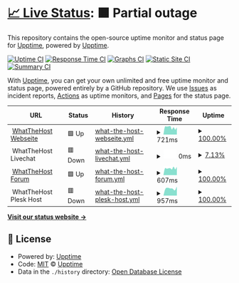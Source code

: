 # [📈 Live Status](https://status.whatthehost.de): <!--live status--> **🟧 Partial outage**

This repository contains the open-source uptime monitor and status page for [Upptime](https://upptime.js.org), powered by [Upptime](https://github.com/upptime/upptime).

[![Uptime CI](https://github.com/WhatTheHost-Dev/Status/workflows/Uptime%20CI/badge.svg)](https://github.com/WhatTheHost-Dev/Status/actions?query=workflow%3A%22Uptime+CI%22)
[![Response Time CI](https://github.com/WhatTheHost-Dev/Status/workflows/Response%20Time%20CI/badge.svg)](https://github.com/WhatTheHost-Dev/Status/actions?query=workflow%3A%22Response+Time+CI%22)
[![Graphs CI](https://github.com/WhatTheHost-Dev/Status/workflows/Graphs%20CI/badge.svg)](https://github.com/WhatTheHost-Dev/Status/actions?query=workflow%3A%22Graphs+CI%22)
[![Static Site CI](https://github.com/WhatTheHost-Dev/Status/workflows/Static%20Site%20CI/badge.svg)](https://github.com/WhatTheHost-Dev/Status/actions?query=workflow%3A%22Static+Site+CI%22)
[![Summary CI](https://github.com/WhatTheHost-Dev/Status/workflows/Summary%20CI/badge.svg)](https://github.com/WhatTheHost-Dev/Status/actions?query=workflow%3A%22Summary+CI%22)

With [Upptime](https://upptime.js.org), you can get your own unlimited and free uptime monitor and status page, powered entirely by a GitHub repository. We use [Issues](https://github.com/upptime/upptime/issues) as incident reports, [Actions](https://github.com/WhatTheHost-Dev/Status/actions) as uptime monitors, and [Pages](https://status.whatthehost.de) for the status page.

<!--start: status pages-->
<!-- This summary is generated by Upptime (https://github.com/upptime/upptime) -->
<!-- Do not edit this manually, your changes will be overwritten -->
<!-- prettier-ignore -->
| URL | Status | History | Response Time | Uptime |
| --- | ------ | ------- | ------------- | ------ |
| <img alt="" src="https://www.whatthehost.de/assets/favicons/favicon-192.png" height="13"> [WhatTheHost Webseite](https://www.whatthehost.de) | 🟩 Up | [what-the-host-webseite.yml](https://github.com/WhatTheHost-Dev/Status/commits/HEAD/history/what-the-host-webseite.yml) | <details><summary><img alt="Response time graph" src="./graphs/what-the-host-webseite/response-time-week.png" height="20"> 721ms</summary><br><a href="https://status.whatthehost.de/history/what-the-host-webseite"><img alt="Response time 721" src="https://img.shields.io/endpoint?url=https%3A%2F%2Fraw.githubusercontent.com%2FWhatTheHost-Dev%2FStatus%2FHEAD%2Fapi%2Fwhat-the-host-webseite%2Fresponse-time.json"></a><br><a href="https://status.whatthehost.de/history/what-the-host-webseite"><img alt="24-hour response time 721" src="https://img.shields.io/endpoint?url=https%3A%2F%2Fraw.githubusercontent.com%2FWhatTheHost-Dev%2FStatus%2FHEAD%2Fapi%2Fwhat-the-host-webseite%2Fresponse-time-day.json"></a><br><a href="https://status.whatthehost.de/history/what-the-host-webseite"><img alt="7-day response time 721" src="https://img.shields.io/endpoint?url=https%3A%2F%2Fraw.githubusercontent.com%2FWhatTheHost-Dev%2FStatus%2FHEAD%2Fapi%2Fwhat-the-host-webseite%2Fresponse-time-week.json"></a><br><a href="https://status.whatthehost.de/history/what-the-host-webseite"><img alt="30-day response time 721" src="https://img.shields.io/endpoint?url=https%3A%2F%2Fraw.githubusercontent.com%2FWhatTheHost-Dev%2FStatus%2FHEAD%2Fapi%2Fwhat-the-host-webseite%2Fresponse-time-month.json"></a><br><a href="https://status.whatthehost.de/history/what-the-host-webseite"><img alt="1-year response time 721" src="https://img.shields.io/endpoint?url=https%3A%2F%2Fraw.githubusercontent.com%2FWhatTheHost-Dev%2FStatus%2FHEAD%2Fapi%2Fwhat-the-host-webseite%2Fresponse-time-year.json"></a></details> | <details><summary><a href="https://status.whatthehost.de/history/what-the-host-webseite">100.00%</a></summary><a href="https://status.whatthehost.de/history/what-the-host-webseite"><img alt="All-time uptime 100.00%" src="https://img.shields.io/endpoint?url=https%3A%2F%2Fraw.githubusercontent.com%2FWhatTheHost-Dev%2FStatus%2FHEAD%2Fapi%2Fwhat-the-host-webseite%2Fuptime.json"></a><br><a href="https://status.whatthehost.de/history/what-the-host-webseite"><img alt="24-hour uptime 100.00%" src="https://img.shields.io/endpoint?url=https%3A%2F%2Fraw.githubusercontent.com%2FWhatTheHost-Dev%2FStatus%2FHEAD%2Fapi%2Fwhat-the-host-webseite%2Fuptime-day.json"></a><br><a href="https://status.whatthehost.de/history/what-the-host-webseite"><img alt="7-day uptime 100.00%" src="https://img.shields.io/endpoint?url=https%3A%2F%2Fraw.githubusercontent.com%2FWhatTheHost-Dev%2FStatus%2FHEAD%2Fapi%2Fwhat-the-host-webseite%2Fuptime-week.json"></a><br><a href="https://status.whatthehost.de/history/what-the-host-webseite"><img alt="30-day uptime 100.00%" src="https://img.shields.io/endpoint?url=https%3A%2F%2Fraw.githubusercontent.com%2FWhatTheHost-Dev%2FStatus%2FHEAD%2Fapi%2Fwhat-the-host-webseite%2Fuptime-month.json"></a><br><a href="https://status.whatthehost.de/history/what-the-host-webseite"><img alt="1-year uptime 100.00%" src="https://img.shields.io/endpoint?url=https%3A%2F%2Fraw.githubusercontent.com%2FWhatTheHost-Dev%2FStatus%2FHEAD%2Fapi%2Fwhat-the-host-webseite%2Fuptime-year.json"></a></details>
| <img alt="" src="https://www.whatthehost.de/assets/favicons/favicon-192.png" height="13"> WhatTheHost Livechat | 🟥 Down | [what-the-host-livechat.yml](https://github.com/WhatTheHost-Dev/Status/commits/HEAD/history/what-the-host-livechat.yml) | <details><summary><img alt="Response time graph" src="./graphs/what-the-host-livechat/response-time-week.png" height="20"> 0ms</summary><br><a href="https://status.whatthehost.de/history/what-the-host-livechat"><img alt="Response time 0" src="https://img.shields.io/endpoint?url=https%3A%2F%2Fraw.githubusercontent.com%2FWhatTheHost-Dev%2FStatus%2FHEAD%2Fapi%2Fwhat-the-host-livechat%2Fresponse-time.json"></a><br><a href="https://status.whatthehost.de/history/what-the-host-livechat"><img alt="24-hour response time 0" src="https://img.shields.io/endpoint?url=https%3A%2F%2Fraw.githubusercontent.com%2FWhatTheHost-Dev%2FStatus%2FHEAD%2Fapi%2Fwhat-the-host-livechat%2Fresponse-time-day.json"></a><br><a href="https://status.whatthehost.de/history/what-the-host-livechat"><img alt="7-day response time 0" src="https://img.shields.io/endpoint?url=https%3A%2F%2Fraw.githubusercontent.com%2FWhatTheHost-Dev%2FStatus%2FHEAD%2Fapi%2Fwhat-the-host-livechat%2Fresponse-time-week.json"></a><br><a href="https://status.whatthehost.de/history/what-the-host-livechat"><img alt="30-day response time 0" src="https://img.shields.io/endpoint?url=https%3A%2F%2Fraw.githubusercontent.com%2FWhatTheHost-Dev%2FStatus%2FHEAD%2Fapi%2Fwhat-the-host-livechat%2Fresponse-time-month.json"></a><br><a href="https://status.whatthehost.de/history/what-the-host-livechat"><img alt="1-year response time 0" src="https://img.shields.io/endpoint?url=https%3A%2F%2Fraw.githubusercontent.com%2FWhatTheHost-Dev%2FStatus%2FHEAD%2Fapi%2Fwhat-the-host-livechat%2Fresponse-time-year.json"></a></details> | <details><summary><a href="https://status.whatthehost.de/history/what-the-host-livechat">7.13%</a></summary><a href="https://status.whatthehost.de/history/what-the-host-livechat"><img alt="All-time uptime 7.13%" src="https://img.shields.io/endpoint?url=https%3A%2F%2Fraw.githubusercontent.com%2FWhatTheHost-Dev%2FStatus%2FHEAD%2Fapi%2Fwhat-the-host-livechat%2Fuptime.json"></a><br><a href="https://status.whatthehost.de/history/what-the-host-livechat"><img alt="24-hour uptime 7.13%" src="https://img.shields.io/endpoint?url=https%3A%2F%2Fraw.githubusercontent.com%2FWhatTheHost-Dev%2FStatus%2FHEAD%2Fapi%2Fwhat-the-host-livechat%2Fuptime-day.json"></a><br><a href="https://status.whatthehost.de/history/what-the-host-livechat"><img alt="7-day uptime 7.13%" src="https://img.shields.io/endpoint?url=https%3A%2F%2Fraw.githubusercontent.com%2FWhatTheHost-Dev%2FStatus%2FHEAD%2Fapi%2Fwhat-the-host-livechat%2Fuptime-week.json"></a><br><a href="https://status.whatthehost.de/history/what-the-host-livechat"><img alt="30-day uptime 7.13%" src="https://img.shields.io/endpoint?url=https%3A%2F%2Fraw.githubusercontent.com%2FWhatTheHost-Dev%2FStatus%2FHEAD%2Fapi%2Fwhat-the-host-livechat%2Fuptime-month.json"></a><br><a href="https://status.whatthehost.de/history/what-the-host-livechat"><img alt="1-year uptime 7.13%" src="https://img.shields.io/endpoint?url=https%3A%2F%2Fraw.githubusercontent.com%2FWhatTheHost-Dev%2FStatus%2FHEAD%2Fapi%2Fwhat-the-host-livechat%2Fuptime-year.json"></a></details>
| <img alt="" src="https://www.whatthehost.de/assets/favicons/favicon-192.png" height="13"> [WhatTheHost Forum](https://community.whatthehost.de) | 🟩 Up | [what-the-host-forum.yml](https://github.com/WhatTheHost-Dev/Status/commits/HEAD/history/what-the-host-forum.yml) | <details><summary><img alt="Response time graph" src="./graphs/what-the-host-forum/response-time-week.png" height="20"> 607ms</summary><br><a href="https://status.whatthehost.de/history/what-the-host-forum"><img alt="Response time 607" src="https://img.shields.io/endpoint?url=https%3A%2F%2Fraw.githubusercontent.com%2FWhatTheHost-Dev%2FStatus%2FHEAD%2Fapi%2Fwhat-the-host-forum%2Fresponse-time.json"></a><br><a href="https://status.whatthehost.de/history/what-the-host-forum"><img alt="24-hour response time 607" src="https://img.shields.io/endpoint?url=https%3A%2F%2Fraw.githubusercontent.com%2FWhatTheHost-Dev%2FStatus%2FHEAD%2Fapi%2Fwhat-the-host-forum%2Fresponse-time-day.json"></a><br><a href="https://status.whatthehost.de/history/what-the-host-forum"><img alt="7-day response time 607" src="https://img.shields.io/endpoint?url=https%3A%2F%2Fraw.githubusercontent.com%2FWhatTheHost-Dev%2FStatus%2FHEAD%2Fapi%2Fwhat-the-host-forum%2Fresponse-time-week.json"></a><br><a href="https://status.whatthehost.de/history/what-the-host-forum"><img alt="30-day response time 607" src="https://img.shields.io/endpoint?url=https%3A%2F%2Fraw.githubusercontent.com%2FWhatTheHost-Dev%2FStatus%2FHEAD%2Fapi%2Fwhat-the-host-forum%2Fresponse-time-month.json"></a><br><a href="https://status.whatthehost.de/history/what-the-host-forum"><img alt="1-year response time 607" src="https://img.shields.io/endpoint?url=https%3A%2F%2Fraw.githubusercontent.com%2FWhatTheHost-Dev%2FStatus%2FHEAD%2Fapi%2Fwhat-the-host-forum%2Fresponse-time-year.json"></a></details> | <details><summary><a href="https://status.whatthehost.de/history/what-the-host-forum">100.00%</a></summary><a href="https://status.whatthehost.de/history/what-the-host-forum"><img alt="All-time uptime 100.00%" src="https://img.shields.io/endpoint?url=https%3A%2F%2Fraw.githubusercontent.com%2FWhatTheHost-Dev%2FStatus%2FHEAD%2Fapi%2Fwhat-the-host-forum%2Fuptime.json"></a><br><a href="https://status.whatthehost.de/history/what-the-host-forum"><img alt="24-hour uptime 100.00%" src="https://img.shields.io/endpoint?url=https%3A%2F%2Fraw.githubusercontent.com%2FWhatTheHost-Dev%2FStatus%2FHEAD%2Fapi%2Fwhat-the-host-forum%2Fuptime-day.json"></a><br><a href="https://status.whatthehost.de/history/what-the-host-forum"><img alt="7-day uptime 100.00%" src="https://img.shields.io/endpoint?url=https%3A%2F%2Fraw.githubusercontent.com%2FWhatTheHost-Dev%2FStatus%2FHEAD%2Fapi%2Fwhat-the-host-forum%2Fuptime-week.json"></a><br><a href="https://status.whatthehost.de/history/what-the-host-forum"><img alt="30-day uptime 100.00%" src="https://img.shields.io/endpoint?url=https%3A%2F%2Fraw.githubusercontent.com%2FWhatTheHost-Dev%2FStatus%2FHEAD%2Fapi%2Fwhat-the-host-forum%2Fuptime-month.json"></a><br><a href="https://status.whatthehost.de/history/what-the-host-forum"><img alt="1-year uptime 100.00%" src="https://img.shields.io/endpoint?url=https%3A%2F%2Fraw.githubusercontent.com%2FWhatTheHost-Dev%2FStatus%2FHEAD%2Fapi%2Fwhat-the-host-forum%2Fuptime-year.json"></a></details>
| <img alt="" src="https://www.whatthehost.de/assets/favicons/favicon-192.png" height="13"> WhatTheHost Plesk Host | 🟥 Down | [what-the-host-plesk-host.yml](https://github.com/WhatTheHost-Dev/Status/commits/HEAD/history/what-the-host-plesk-host.yml) | <details><summary><img alt="Response time graph" src="./graphs/what-the-host-plesk-host/response-time-week.png" height="20"> 957ms</summary><br><a href="https://status.whatthehost.de/history/what-the-host-plesk-host"><img alt="Response time 957" src="https://img.shields.io/endpoint?url=https%3A%2F%2Fraw.githubusercontent.com%2FWhatTheHost-Dev%2FStatus%2FHEAD%2Fapi%2Fwhat-the-host-plesk-host%2Fresponse-time.json"></a><br><a href="https://status.whatthehost.de/history/what-the-host-plesk-host"><img alt="24-hour response time 957" src="https://img.shields.io/endpoint?url=https%3A%2F%2Fraw.githubusercontent.com%2FWhatTheHost-Dev%2FStatus%2FHEAD%2Fapi%2Fwhat-the-host-plesk-host%2Fresponse-time-day.json"></a><br><a href="https://status.whatthehost.de/history/what-the-host-plesk-host"><img alt="7-day response time 957" src="https://img.shields.io/endpoint?url=https%3A%2F%2Fraw.githubusercontent.com%2FWhatTheHost-Dev%2FStatus%2FHEAD%2Fapi%2Fwhat-the-host-plesk-host%2Fresponse-time-week.json"></a><br><a href="https://status.whatthehost.de/history/what-the-host-plesk-host"><img alt="30-day response time 957" src="https://img.shields.io/endpoint?url=https%3A%2F%2Fraw.githubusercontent.com%2FWhatTheHost-Dev%2FStatus%2FHEAD%2Fapi%2Fwhat-the-host-plesk-host%2Fresponse-time-month.json"></a><br><a href="https://status.whatthehost.de/history/what-the-host-plesk-host"><img alt="1-year response time 957" src="https://img.shields.io/endpoint?url=https%3A%2F%2Fraw.githubusercontent.com%2FWhatTheHost-Dev%2FStatus%2FHEAD%2Fapi%2Fwhat-the-host-plesk-host%2Fresponse-time-year.json"></a></details> | <details><summary><a href="https://status.whatthehost.de/history/what-the-host-plesk-host">100.00%</a></summary><a href="https://status.whatthehost.de/history/what-the-host-plesk-host"><img alt="All-time uptime 100.00%" src="https://img.shields.io/endpoint?url=https%3A%2F%2Fraw.githubusercontent.com%2FWhatTheHost-Dev%2FStatus%2FHEAD%2Fapi%2Fwhat-the-host-plesk-host%2Fuptime.json"></a><br><a href="https://status.whatthehost.de/history/what-the-host-plesk-host"><img alt="24-hour uptime 100.00%" src="https://img.shields.io/endpoint?url=https%3A%2F%2Fraw.githubusercontent.com%2FWhatTheHost-Dev%2FStatus%2FHEAD%2Fapi%2Fwhat-the-host-plesk-host%2Fuptime-day.json"></a><br><a href="https://status.whatthehost.de/history/what-the-host-plesk-host"><img alt="7-day uptime 100.00%" src="https://img.shields.io/endpoint?url=https%3A%2F%2Fraw.githubusercontent.com%2FWhatTheHost-Dev%2FStatus%2FHEAD%2Fapi%2Fwhat-the-host-plesk-host%2Fuptime-week.json"></a><br><a href="https://status.whatthehost.de/history/what-the-host-plesk-host"><img alt="30-day uptime 100.00%" src="https://img.shields.io/endpoint?url=https%3A%2F%2Fraw.githubusercontent.com%2FWhatTheHost-Dev%2FStatus%2FHEAD%2Fapi%2Fwhat-the-host-plesk-host%2Fuptime-month.json"></a><br><a href="https://status.whatthehost.de/history/what-the-host-plesk-host"><img alt="1-year uptime 100.00%" src="https://img.shields.io/endpoint?url=https%3A%2F%2Fraw.githubusercontent.com%2FWhatTheHost-Dev%2FStatus%2FHEAD%2Fapi%2Fwhat-the-host-plesk-host%2Fuptime-year.json"></a></details>

<!--end: status pages-->

[**Visit our status website →**](https://status.whatthehost.de)

## 📄 License

- Powered by: [Upptime](https://github.com/upptime/upptime)
- Code: [MIT](./LICENSE) © [Upptime](https://upptime.js.org)
- Data in the `./history` directory: [Open Database License](https://opendatacommons.org/licenses/odbl/1-0/)
